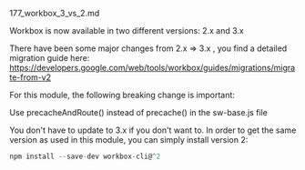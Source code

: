 177_workbox_3_vs_2.md

Workbox is now available in two different versions: 2.x  and 3.x

There have been some major changes from 2.x  => 3.x , you find a detailed migration guide here: https://developers.google.com/web/tools/workbox/guides/migrations/migrate-from-v2

For this module, the following breaking change is important:

Use precacheAndRoute()  instead of precache()  in the sw-base.js  file

You don't have to update to 3.x if you don't want to. In order to get the same version as used in this module, you can simply install version 2:

```js
npm install --save-dev workbox-cli@^2
```













